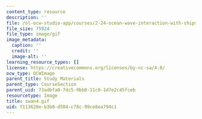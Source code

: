 ```yaml
---
content_type: resource
description: ''
file: /ol-ocw-studio-app/courses/2-24-ocean-wave-interaction-with-ships-and-offshore-energy-systems-13-022-spring-2002/f113628eb3b0d504c78c99ce8ea794c1_swan4.gif
file_size: 75924
file_type: image/gif
image_metadata:
  caption: ''
  credit: ''
  image-alt: ''
learning_resource_types: []
license: https://creativecommons.org/licenses/by-nc-sa/4.0/
ocw_type: OCWImage
parent_title: Study Materials
parent_type: CourseSection
parent_uid: 73adbfa0-7dc5-9bb0-11c0-1d7e2c45fceb
resourcetype: Image
title: swan4.gif
uid: f113628e-b3b0-d504-c78c-99ce8ea794c1
---
```

